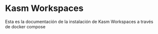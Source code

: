<!-- documentación de Kasm docker compose para ITConsultants -->
# Kasm Workspaces
Esta es la documentación de la instalación de Kasm Workspaces a través de docker compose

## 